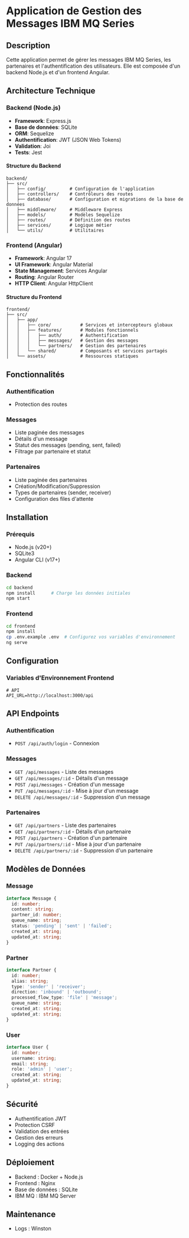 # Application de Gestion des Messages IBM MQ Series

## Description
Cette application permet de gérer les messages IBM MQ Series, les partenaires et l'authentification des utilisateurs. Elle est composée d'un backend Node.js et d'un frontend Angular.

## Architecture Technique

### Backend (Node.js)
- **Framework**: Express.js
- **Base de données**: SQLite
- **ORM**: Sequelize
- **Authentification**: JWT (JSON Web Tokens)
- **Validation**: Joi
- **Tests**: Jest

#### Structure du Backend
```
backend/
├── src/
│   ├── config/         # Configuration de l'application
│   ├── controllers/    # Contrôleurs des routes
│   ├── database/       # Configuration et migrations de la base de données
│   ├── middleware/     # Middleware Express
│   ├── models/         # Modèles Sequelize
│   ├── routes/         # Définition des routes
│   ├── services/       # Logique métier
│   └── utils/          # Utilitaires
```

### Frontend (Angular)
- **Framework**: Angular 17
- **UI Framework**: Angular Material
- **State Management**: Services Angular
- **Routing**: Angular Router
- **HTTP Client**: Angular HttpClient

#### Structure du Frontend
```
frontend/
├── src/
│   ├── app/
│   │   ├── core/           # Services et intercepteurs globaux
│   │   ├── features/       # Modules fonctionnels
│   │   │   ├── auth/       # Authentification
│   │   │   ├── messages/   # Gestion des messages
│   │   │   └── partners/   # Gestion des partenaires
│   │   └── shared/         # Composants et services partagés
│   └── assets/             # Ressources statiques
```

## Fonctionnalités

### Authentification
- Protection des routes

### Messages
- Liste paginée des messages
- Détails d'un message
- Statut des messages (pending, sent, failed)
- Filtrage par partenaire et statut

### Partenaires
- Liste paginée des partenaires
- Création/Modification/Suppression
- Types de partenaires (sender, receiver)
- Configuration des files d'attente

## Installation

### Prérequis
- Node.js (v20+)
- SQLite3
- Angular CLI (v17+)

### Backend
```bash
cd backend
npm install      # Charge les données initiales
npm start
```

### Frontend
```bash
cd frontend
npm install
cp .env.example .env  # Configurez vos variables d'environnement
ng serve
```

## Configuration

### Variables d'Environnement Frontend
```env
# API
API_URL=http://localhost:3000/api
```

## API Endpoints

### Authentification
- `POST /api/auth/login` - Connexion

### Messages
- `GET /api/messages` - Liste des messages
- `GET /api/messages/:id` - Détails d'un message
- `POST /api/messages` - Création d'un message
- `PUT /api/messages/:id` - Mise à jour d'un message
- `DELETE /api/messages/:id` - Suppression d'un message

### Partenaires
- `GET /api/partners` - Liste des partenaires
- `GET /api/partners/:id` - Détails d'un partenaire
- `POST /api/partners` - Création d'un partenaire
- `PUT /api/partners/:id` - Mise à jour d'un partenaire
- `DELETE /api/partners/:id` - Suppression d'un partenaire

## Modèles de Données

### Message
```typescript
interface Message {
  id: number;
  content: string;
  partner_id: number;
  queue_name: string;
  status: 'pending' | 'sent' | 'failed';
  created_at: string;
  updated_at: string;
}
```

### Partner
```typescript
interface Partner {
  id: number;
  alias: string;
  type: 'sender' | 'receiver';
  direction: 'inbound' | 'outbound';
  processed_flow_type: 'file' | 'message';
  queue_name: string;
  created_at: string;
  updated_at: string;
}
```

### User
```typescript
interface User {
  id: number;
  username: string;
  email: string;
  role: 'admin' | 'user';
  created_at: string;
  updated_at: string;
}
```

## Sécurité
- Authentification JWT
- Protection CSRF
- Validation des entrées
- Gestion des erreurs
- Logging des actions

## Déploiement
- Backend : Docker + Node.js
- Frontend : Nginx
- Base de données : SQLite
- IBM MQ : IBM MQ Server

## Maintenance
- Logs : Winston